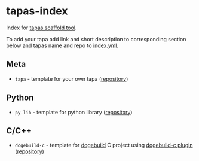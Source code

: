 # tapas-index

Index for [tapas scaffold tool](https://github.com/tapas-scaffold-tool/tapas).

To add your tapa add link and short description to corresponding section below and tapas name and repo to [index.yml](index.yml).

## Meta

- `tapa` - template for your own tapa ([repository](https://github.com/tapas-scaffold-tool/tapa-tapa))

## Python

- `py-lib` - template for python library ([repository](https://github.com/tapas-scaffold-tool/py-lib))

## C/C++

- `dogebuild-c` - template for [dogebuild](https://github.com/dogebuild/dogebuild) C project using [dogebuild-c plugin](https://github.com/dogebuild/dogebuild-c) ([repository](https://github.com/tapas-scaffold-tool/dogebuild-c-tapa))
